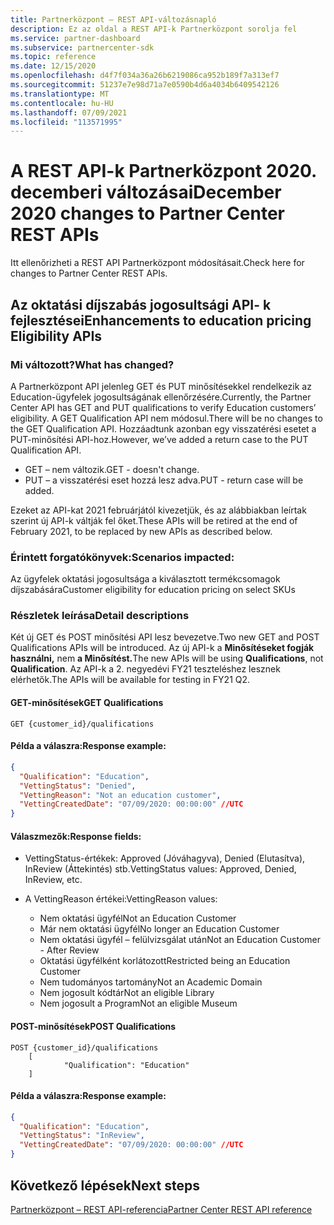 ```yaml
---
title: Partnerközpont – REST API-változásnapló
description: Ez az oldal a REST API-k Partnerközpont sorolja fel
ms.service: partner-dashboard
ms.subservice: partnercenter-sdk
ms.topic: reference
ms.date: 12/15/2020
ms.openlocfilehash: d4f7f034a36a26b6219086ca952b189f7a313ef7
ms.sourcegitcommit: 51237e7e98d71a7e0590b4d6a4034b6409542126
ms.translationtype: MT
ms.contentlocale: hu-HU
ms.lasthandoff: 07/09/2021
ms.locfileid: "113571995"
---
```

# <a name="december-2020-changes-to-partner-center-rest-apis"></a><span data-ttu-id="838f8-103">A REST API-k Partnerközpont 2020. decemberi változásai</span><span class="sxs-lookup"><span data-stu-id="838f8-103">December 2020 changes to Partner Center REST APIs</span></span>

<span data-ttu-id="838f8-104">Itt ellenőrizheti a REST API Partnerközpont módosításait.</span><span class="sxs-lookup"><span data-stu-id="838f8-104">Check here for changes to Partner Center REST APIs.</span></span>

## <a name="enhancements-to-education-pricing-eligibility-apis"></a><span data-ttu-id="838f8-105">Az oktatási díjszabás jogosultsági API- k fejlesztései</span><span class="sxs-lookup"><span data-stu-id="838f8-105">Enhancements to education pricing Eligibility APIs</span></span>



### <a name="what-has-changed"></a><span data-ttu-id="838f8-106">Mi változott?</span><span class="sxs-lookup"><span data-stu-id="838f8-106">What has changed?</span></span>

<span data-ttu-id="838f8-107">A Partnerközpont API jelenleg GET és PUT minősítésekkel rendelkezik az Education-ügyfelek jogosultságának ellenőrzésére.</span><span class="sxs-lookup"><span data-stu-id="838f8-107">Currently, the Partner Center API has GET and PUT qualifications to verify Education customers’ eligibility.</span></span> <span data-ttu-id="838f8-108">A GET Qualification API nem módosul.</span><span class="sxs-lookup"><span data-stu-id="838f8-108">There will be no changes to the GET Qualification API.</span></span> <span data-ttu-id="838f8-109">Hozzáadtunk azonban egy visszatérési esetet a PUT-minősítési API-hoz.</span><span class="sxs-lookup"><span data-stu-id="838f8-109">However, we’ve added a return case to the PUT Qualification API.</span></span>

- <span data-ttu-id="838f8-110">GET – nem változik.</span><span class="sxs-lookup"><span data-stu-id="838f8-110">GET - doesn't change.</span></span>
- <span data-ttu-id="838f8-111">PUT – a visszatérési eset hozzá lesz adva.</span><span class="sxs-lookup"><span data-stu-id="838f8-111">PUT - return case will be added.</span></span>

<span data-ttu-id="838f8-112">Ezeket az API-kat 2021 februárjától kivezetjük, és az alábbiakban leírtak szerint új API-k váltják fel őket.</span><span class="sxs-lookup"><span data-stu-id="838f8-112">These APIs will be retired at the end of February 2021, to be replaced by new APIs as described below.</span></span>

### <a name="scenarios-impacted"></a><span data-ttu-id="838f8-113">Érintett forgatókönyvek:</span><span class="sxs-lookup"><span data-stu-id="838f8-113">Scenarios impacted:</span></span>

<span data-ttu-id="838f8-114">Az ügyfelek oktatási jogosultsága a kiválasztott termékcsomagok díjszabására</span><span class="sxs-lookup"><span data-stu-id="838f8-114">Customer eligibility for education pricing on select SKUs</span></span>

### <a name="detail-descriptions"></a><span data-ttu-id="838f8-115">Részletek leírása</span><span class="sxs-lookup"><span data-stu-id="838f8-115">Detail descriptions</span></span>

<span data-ttu-id="838f8-116">Két új GET és POST minősítési API lesz bevezetve.</span><span class="sxs-lookup"><span data-stu-id="838f8-116">Two new GET and POST Qualifications APIs will be introduced.</span></span> <span data-ttu-id="838f8-117">Az új API-k a **Minősítéseket fogják használni,** nem **a Minősítést.**</span><span class="sxs-lookup"><span data-stu-id="838f8-117">The new APIs will be using **Qualifications**, not **Qualification**.</span></span> <span data-ttu-id="838f8-118">Az API-k a 2. negyedévi FY21 teszteléshez lesznek elérhetők.</span><span class="sxs-lookup"><span data-stu-id="838f8-118">The APIs will be available for testing in FY21 Q2.</span></span>

#### <a name="get-qualifications"></a><span data-ttu-id="838f8-119">GET-minősítések</span><span class="sxs-lookup"><span data-stu-id="838f8-119">GET Qualifications</span></span>

```http
GET {customer_id}/qualifications
```

#### <a name="response-example"></a><span data-ttu-id="838f8-120">Példa a válaszra:</span><span class="sxs-lookup"><span data-stu-id="838f8-120">Response example:</span></span>

```json
{
  "Qualification": "Education",
  "VettingStatus": "Denied",
  "VettingReason": "Not an education customer",
  "VettingCreatedDate": "07/09/2020: 00:00:00" //UTC
}
```

#### <a name="response-fields"></a><span data-ttu-id="838f8-121">Válaszmezők:</span><span class="sxs-lookup"><span data-stu-id="838f8-121">Response fields:</span></span> 

- <span data-ttu-id="838f8-122">VettingStatus-értékek: Approved (Jóváhagyva), Denied (Elutasítva), InReview (Áttekintés) stb.</span><span class="sxs-lookup"><span data-stu-id="838f8-122">VettingStatus values: Approved, Denied, InReview, etc.</span></span>

- <span data-ttu-id="838f8-123">A VettingReason értékei:</span><span class="sxs-lookup"><span data-stu-id="838f8-123">VettingReason values:</span></span>
   - <span data-ttu-id="838f8-124">Nem oktatási ügyfél</span><span class="sxs-lookup"><span data-stu-id="838f8-124">Not an Education Customer</span></span>
   - <span data-ttu-id="838f8-125">Már nem oktatási ügyfél</span><span class="sxs-lookup"><span data-stu-id="838f8-125">No longer an Education Customer</span></span>
   - <span data-ttu-id="838f8-126">Nem oktatási ügyfél – felülvizsgálat után</span><span class="sxs-lookup"><span data-stu-id="838f8-126">Not an Education Customer - After Review</span></span>
   - <span data-ttu-id="838f8-127">Oktatási ügyfélként korlátozott</span><span class="sxs-lookup"><span data-stu-id="838f8-127">Restricted being an Education Customer</span></span>
   - <span data-ttu-id="838f8-128">Nem tudományos tartomány</span><span class="sxs-lookup"><span data-stu-id="838f8-128">Not an Academic Domain</span></span>
   - <span data-ttu-id="838f8-129">Nem jogosult kódtár</span><span class="sxs-lookup"><span data-stu-id="838f8-129">Not an eligible Library</span></span>
   - <span data-ttu-id="838f8-130">Nem jogosult a Program</span><span class="sxs-lookup"><span data-stu-id="838f8-130">Not an eligible Museum</span></span>
 
#### <a name="post-qualifications"></a><span data-ttu-id="838f8-131">POST-minősítések</span><span class="sxs-lookup"><span data-stu-id="838f8-131">POST Qualifications</span></span>

```http
POST {customer_id}/qualifications
    [
            "Qualification": "Education"
    ]
```

#### <a name="response-example"></a><span data-ttu-id="838f8-132">Példa a válaszra:</span><span class="sxs-lookup"><span data-stu-id="838f8-132">Response example:</span></span>

```JSON
{
  "Qualification": "Education",
  "VettingStatus": "InReview",
  "VettingCreatedDate": "07/09/2020: 00:00:00" //UTC
}
```

## <a name="next-steps"></a><span data-ttu-id="838f8-133">Következő lépések</span><span class="sxs-lookup"><span data-stu-id="838f8-133">Next steps</span></span>

[<span data-ttu-id="838f8-134">Partnerközpont – REST API-referencia</span><span class="sxs-lookup"><span data-stu-id="838f8-134">Partner Center REST API reference</span></span>](partner-center-rest-api-reference.md)
